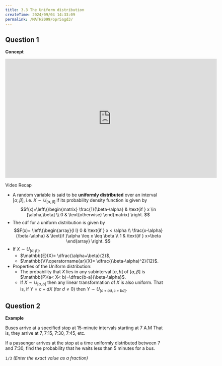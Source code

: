 ```yaml
---
title: 3.3 The Uniform distribution
createTime: 2024/09/04 14:33:09
permalink: /MATH2099/opr5agd3/
---
```


## Question 1

<div class="how_qb">

**Concept**

<iframe width="672" height="378" src="https://www.youtube.com/embed/-eic6Zk9ruo" title="L3 08 Uniform Distribution" frameborder="0" allow="accelerometer; autoplay; clipboard-write; encrypted-media; gyroscope; picture-in-picture; web-share" referrerpolicy="strict-origin-when-cross-origin" allowfullscreen></iframe>

Video Recap

- A random variable is said to be **uniformly distributed** over an interval $[\alpha,\beta]$, i.e. $X \sim U_{[\alpha,\beta]}$ if its probability density function is given by
$$f(x)=\left\{\begin{matrix} \frac{1}{\beta-\alpha} & \text{if } x \in [\alpha,\beta] \\ 0 & \text{otherwise} \end{matrix} \right. $$
- The cdf for a uniform distribution is given by
$$F(x)= \left\{\begin{array}{l l} 0 & \text{if } x < \alpha \\ \frac{x-\alpha}{\beta-\alpha} & \text{if }\alpha \leq x \leq \beta \\ 1 & \text{if } x>\beta \end{array} \right. $$
- If $X \sim U_{[\alpha,\beta]}$,
  - $\mathbb{E}(X)= \dfrac{\alpha+\beta}{2}$,
  - $\mathbb{V}\operatorname{ar}(X)= \dfrac{(\beta-\alpha)^2}{12}$.
- Properties of the Uniform distribution:
  - The probability that $X$ lies in any subinterval $[a,b]$ of $[\alpha,\beta]$ is $\mathbb{P}(a< X< b)=\dfrac{b-a}{\beta-\alpha}$.
  - If $X\sim U_{[a,b]}$ then any linear transformation of $X$ is also uniform. That is, if $Y=c+dX$ (for $d\neq 0$) then
    $Y\sim U_{[c+ad,c+bd]}$.

</div>

## Question 2

<div class="how_qb">

**Example**

Buses arrive at a specified stop at 15-minute intervals starting at 7 A.M That is, they arrive at 7, 7:15, 7:30, 7:45, etc.

If a passenger arrives at the stop at a time uniformly distributed between 7 and 7:30, find the probability that he waits less than 5 minutes for a bus.

`1/3` *(Enter the exact value as a fraction)*

</div>



